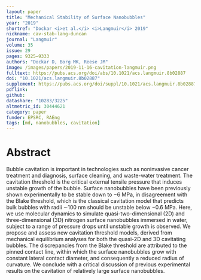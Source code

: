 ```yaml
---
layout: paper
title: "Mechanical Stability of Surface Nanobubbles"
year: "2019"
shortref: "Dockar <i>et al.</i> <i>Langmuir</i> 2019"
nickname: cav-stab-lang-duncan
journal: "Langmuir"
volume: 35
issue: 29
pages: 9325–9333
authors: "Dockar D, Borg MK, Reese JM"
image: /images/papers/2019-11-16-cavitation-langmuir.png
fulltext: https://pubs.acs.org/doi/abs/10.1021/acs.langmuir.8b02887
doi: "10.1021/acs.langmuir.8b02887" 
supplement: https://pubs.acs.org/doi/suppl/10.1021/acs.langmuir.8b02887/suppl_file/la8b02887_si_002.pdf
pdflink: 
github:
datashare: "10283/3225"
altmetric_id: 30444621
category: paper
funder: EPSRC, RAEng
tags: [md, nanobubbles, cavitation]
---
```


# Abstract 

Bubble cavitation is important in technologies such as noninvasive cancer treatment and diagnosis, surface cleaning, and waste-water treatment. The cavitation threshold is the critical external tensile pressure that induces unstable growth of the bubble. Surface nanobubbles have been previously shown experimentally to be stable down to −6 MPa, in disagreement with the Blake threshold, which is the classical cavitation model that predicts bulk bubbles with radii ∼100 nm should be unstable below −0.6 MPa. Here, we use molecular dynamics to simulate quasi-two-dimensional (2D) and three-dimensional (3D) nitrogen surface nanobubbles immersed in water, subject to a range of pressure drops until unstable growth is observed. We propose and assess new cavitation threshold models, derived from mechanical equilibrium analyses for both the quasi-2D and 3D cavitating bubbles. The discrepancies from the Blake threshold are attributed to the pinned contact line, within which the surface nanobubbles grow with constant lateral contact diameter, and consequently a reduced radius of curvature. We conclude with a critical discussion of previous experimental results on the cavitation of relatively large surface nanobubbles.

